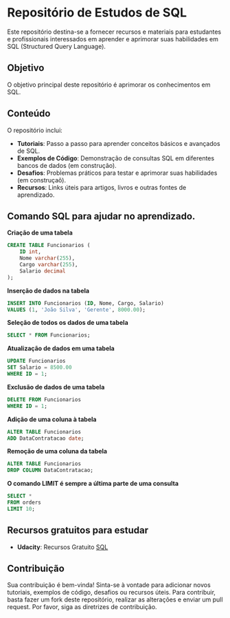 # Repositório de Estudos de SQL

Este repositório destina-se a fornecer recursos e materiais para estudantes e profissionais interessados em aprender e aprimorar suas habilidades em SQL (Structured Query Language).

## Objetivo
O objetivo principal deste repositório é aprimorar os conhecimentos em SQL.

## Conteúdo
O repositório inclui:

- **Tutoriais**: Passo a passo para aprender conceitos básicos e avançados de SQL.
- **Exemplos de Código**: Demonstração de consultas SQL em diferentes bancos de dados (em construção).
- **Desafios**: Problemas práticos para testar e aprimorar suas habilidades (em construçaõ).
- **Recursos**: Links úteis para artigos, livros e outras fontes de aprendizado.


## Comando SQL para ajudar no aprendizado.

**Criação de uma tabela**
```sql
CREATE TABLE Funcionarios (
    ID int,
    Nome varchar(255),
    Cargo varchar(255),
    Salario decimal
);
```

**Inserção de dados na tabela**
```sql
INSERT INTO Funcionarios (ID, Nome, Cargo, Salario)
VALUES (1, 'João Silva', 'Gerente', 8000.00);

```

**Seleção de todos os dados de uma tabela**
```sql
SELECT * FROM Funcionarios;
```

**Atualização de dados em uma tabela**
```sql
UPDATE Funcionarios
SET Salario = 8500.00
WHERE ID = 1;
```

**Exclusão de dados de uma tabela**
```sql
DELETE FROM Funcionarios
WHERE ID = 1;
```

**Adição de uma coluna à tabela**
```sql
ALTER TABLE Funcionarios
ADD DataContratacao date;
```

**Remoção de uma coluna da tabela**
```sql
ALTER TABLE Funcionarios
DROP COLUMN DataContratacao;
```

**O comando LIMIT é sempre a última parte de uma consulta**
```sql
SELECT *
FROM orders
LIMIT 10;
```

## Recursos gratuitos para estudar

- **Udacity**: Recursos Gratuito [SQL](https://learn.udacity.com/courses/ud198/lessons/ae1532d3-cde0-4881-8c27-b460d6ce23ee/concepts/b997f8f2-ee5e-4e03-a60b-0158e9ea7a57)

## Contribuição
Sua contribuição é bem-vinda! Sinta-se à vontade para adicionar novos tutoriais, exemplos de código, desafios ou recursos úteis. Para contribuir, basta fazer um fork deste repositório, realizar as alterações e enviar um pull request. Por favor, siga as diretrizes de contribuição.
